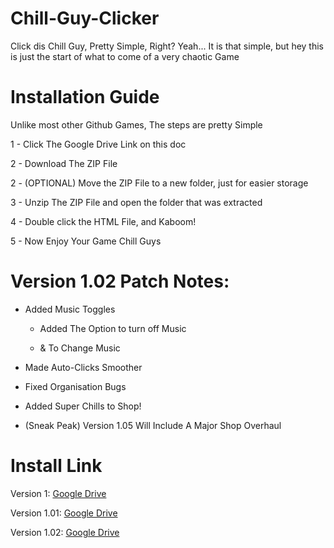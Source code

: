 # Chill-Guy-Clicker
Click dis Chill Guy, Pretty Simple, Right?
Yeah... It is that simple, but hey this is just the start of what to come of a very chaotic Game

# Installation Guide
Unlike most other Github Games, The steps are pretty Simple

1 - Click The Google Drive Link on this doc

2 - Download The ZIP File

2 - (OPTIONAL) Move the ZIP File to a new folder, just for easier storage

3 - Unzip The ZIP File and open the folder that was extracted

4 - Double click the HTML File, and Kaboom!

5 - Now Enjoy Your Game Chill Guys

# Version 1.02 Patch Notes:

- Added Music Toggles

  - Added The Option to turn off Music

  - & To Change Music

- Made Auto-Clicks Smoother

- Fixed Organisation Bugs

- Added Super Chills to Shop!

- (Sneak Peak) Version 1.05 Will Include A Major Shop Overhaul

# Install Link

Version 1: [Google Drive](https://drive.google.com/file/d/1OM5jrpsBXnuhxZFD6yUGx-gZdCN2jUmv/view?usp=drive_link)

Version 1.01: [Google Drive](https://drive.google.com/file/d/1dXotqUG9e6Ebzefb7cUQ3RHbGnXUc2XU/view?usp=drive_link)

Version 1.02: [Google Drive](https://drive.google.com/file/d/1JHcBachUvLA7Vo3oqxGnp5NwFdRWNCUd/view?usp=drive_link)
